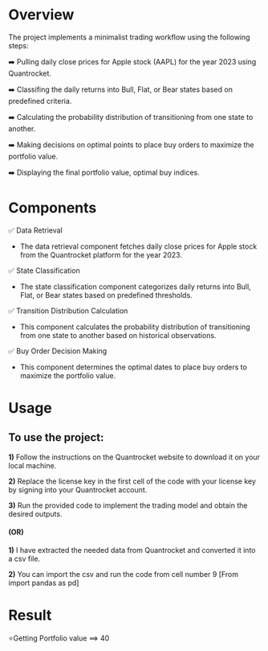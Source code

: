 # Overview
The project implements a minimalist trading workflow using the following steps:

➡️ Pulling daily close prices for Apple stock (AAPL) for the year 2023 using Quantrocket.

➡️ Classifing the daily returns into Bull, Flat, or Bear states based on predefined criteria.

➡️ Calculating the probability distribution of transitioning from one state to another.

➡️ Making decisions on optimal points to place buy orders to maximize the portfolio value.

➡️ Displaying the final portfolio value, optimal buy indices.

# Components  
✅ Data Retrieval

- The data retrieval component fetches daily close prices for Apple stock from the Quantrocket platform for the year 2023.

✅ State Classification

- The state classification component categorizes daily returns into Bull, Flat, or Bear states based on predefined thresholds.

✅ Transition Distribution Calculation

- This component calculates the probability distribution of transitioning from one state to another based on historical observations.

✅ Buy Order Decision Making

- This component determines the optimal dates to place buy orders to maximize the portfolio value.


# Usage
## To use the project:

**1)** Follow the instructions on the Quantrocket website to download it on your local machine.

**2)** Replace the license key in the first cell of the code with your license key by signing into your Quantrocket account.

**3)** Run the provided code to implement the trading model and obtain the desired outputs.

#### (OR)

**1)** I have extracted the needed data from Quantrocket and converted it into a csv file.

**2)** You can import the csv and run the code from cell number 9 [From import pandas as pd]


# Result
⭐Getting Portfolio value ==> 40
